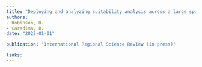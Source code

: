 ```yaml
---
title: "Deploying and analyzing suitability analysis across a large spatial extent: an example of retail site-selection in Ontario, Canada"
authors:
- Robinson, D.
- Caradima, B.
date: "2022-01-01"

publication: "International Regional Science Review (in press)"

links:
---
```

